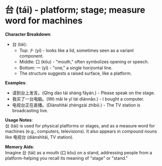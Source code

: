 # **台 (tái) - platform; stage; measure word for machines**

**Character Breakdown**:  
- 台 (tái):
  - Top: 𠂇 (yí) - looks like a lid, sometimes seen as a variant component.
  - Middle: 口 (kǒu) - "mouth," often symbolizes opening or speech.
  - Bottom: 一 (yī) - "one," a single horizontal line.
  - The structure suggests a raised surface, like a platform.

**Examples**:  
- 请到台上发言。(Qǐng dào tái shàng fāyán.) - Please speak on the stage.  
- 我买了一台电脑。(Wǒ mǎi le yī tái diànnǎo.) - I bought a computer.  
- 电视台正在直播。(Diànshìtái zhèngzài zhíbō.) - The TV station is broadcasting live.

**Usage Notes**:  
台 (tái) is used for physical platforms or stages, and as a measure word for machines (e.g., computers, televisions). It also appears in compound nouns like 电视台 (diànshìtái, TV station).

**Memory Aids**:  
Imagine 台 (tái) as a mouth (口 kǒu) on a stand, addressing people from a platform-helping you recall its meaning of "stage" or "stand."